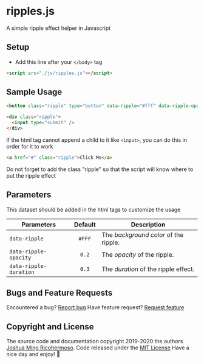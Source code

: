 # ripples.js
A simple ripple effect helper in Javascript

## Setup

- Add this line after your `</body>` tag
```html
<script src="./js/ripples.js"></script>
```

## Sample Usage

```html
<button class="ripple" type="button" data-ripple="#fff" data-ripple-opacity="0.3" data-ripple-duration="0.4">Click Me</button>
```
```html
<div class="ripple">
  <input type="submit" />
</div>
```
If the html tag cannot append a child to it like `<input>`, you can do this in order for it to work

```html
<a href="#" class="ripple">Click Me</a>
```

Do not forget to add the class "ripple" so that the script will know where to put the ripple effect

## Parameters
This dataset should be added in the html tags to customize the usage

| Parameters             | Default | Description                           |
| ---------------------- |:-------:| ------------------------------------- |
| `data-ripple`          | `#FFF`  | The *background color* of the ripple. |
| `data-ripple-opacity`  | `0.2`   | The *opacity* of the ripple.          |
| `data-ripple-duration` | `0.3`   | The *duration* of the ripple effect.  |

## Bugs and Feature Requests
Encountered a bug? [Report bug](https://github.com/Ming-desu/ripples.js/issues/new?template=bug.md)
Have feature request? [Request feature](https://github.com/Ming-desu/ripples.js/issues/new?template=feature.md&labels=feature)


## Copyright and License
The source code and documentation copyright 2019-2020 the authors [Joshua Ming Ricohermoso](https://github.com/Ming-desu). Code released under the [MIT License](https://github.com/Ming-desu/ripples.js/blob/master/LICENSE)
Have a nice day and enjoy! :metal:
